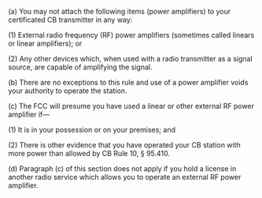 (a) You may not attach the following items (power amplifiers) to your certificated CB transmitter in any way:

(1) External radio frequency (RF) power amplifiers (sometimes called linears or linear amplifiers); or

(2) Any other devices which, when used with a radio transmitter as a signal source, are capable of amplifying the signal.

(b) There are no exceptions to this rule and use of a power amplifier voids your authority to operate the station.

(c) The FCC will presume you have used a linear or other external RF power amplifier if—
                                    

(1) It is in your possession or on your premises; and

(2) There is other evidence that you have operated your CB station with more power than allowed by CB Rule 10, § 95.410.

(d) Paragraph (c) of this section does not apply if you hold a license in another radio service which allows you to operate an external RF power amplifier.

